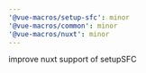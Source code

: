 ```yaml
---
'@vue-macros/setup-sfc': minor
'@vue-macros/common': minor
'@vue-macros/nuxt': minor
---
```


improve nuxt support of setupSFC
